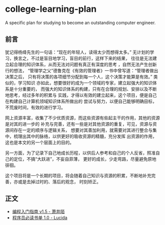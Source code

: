 # college-learning-plan
A specific plan for studying to become an outstanding computer engineer.

## 前言
犹记得杨绛先生的一句话：“现在的年轻人，读得太少而想得太多。” 
无计划的学习，换言之，不过是盲目地学习，盲目的前行，这样下来的结果，
往往是无法建立起合理的知识体系，从而无法对问题有真正有深度的思考
，自然无法产生创新行的想法，
“管理学之父”德鲁克在《有效的管理者》一书中曾写道：“管理者做出决策之后，
只有将决策的各项细节分配到每一个人，这个决策才能算是有效。” 类似的，学习知识
亦如此，想要很好的成为一个领域的专家，建立起强大的知识体系是十分重要的，
而强大的知识体系的构建，只有在合理的规划、安排以及不断地思考，经过多年的积累与
实践，才得以有效的建立起来，这个项目，便是自己在构建自己计算机领域知识体系所做出的
尝试与努力，以便自己能够明确目标，不荒废时间，有效的进行学习。

网上资源丰富，收集了不少优质资源，而这些资源有些起主干的作用，其他的资源是对其的进一步的
补充与完善，还有一些是对其他资源的重复，可见，资源与资源间存在一定的顺序与逻辑关系，
想要对其善加利用，就需要对其进行整合与集中，梳理出其中的脉络，以供更好的吸收资源的精髓，充分发挥
出资源的作用，这也是本文的另一个层面上的目的。

另一方面，为了记录下自己地成长历程，以供后人参考和自己的个人反省，照准自己的定位，不搞“大跃进”，不妄自菲薄，
更好的成长，少走弯路，尽量避免原地徘徊。

这个项目将是一个长期的项目，将会随着自己知识与资源的积累，不断地补充完善，亦或是去掉过时的、落后的观念，
时刻矫正。

## 正文
- [编程入门指南 v1.5 - 萧井陌](https://zhuanlan.zhihu.com/p/19959253)
- [程序员必读书单 1.0 - Lucida](http://lucida.me/blog/developer-reading-list/#the_pragmatic_programmer)
